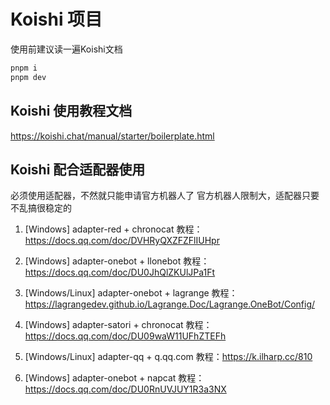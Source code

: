 # Koishi 项目

使用前建议读一遍Koishi文档

``` zsh
pnpm i
pnpm dev
```

## Koishi 使用教程文档

<https://koishi.chat/manual/starter/boilerplate.html>

## Koishi 配合适配器使用

必须使用适配器，不然就只能申请官方机器人了
官方机器人限制大，适配器只要不乱搞很稳定的
1. [Windows] adapter-red + chronocat
教程：https://docs.qq.com/doc/DVHRyQXZFZFlIUHpr

2. [Windows] adapter-onebot + llonebot
教程：https://docs.qq.com/doc/DU0JhQlZKUlJPa1Ft

3. [Windows/Linux] adapter-onebot + lagrange
教程：https://lagrangedev.github.io/Lagrange.Doc/Lagrange.OneBot/Config/

4. [Windows] adapter-satori + chronocat
教程：https://docs.qq.com/doc/DU09waW11UFhZTEFh

5. [Windows/Linux] adapter-qq + q.qq.com
教程：https://k.ilharp.cc/810

6. [Windows] adapter-onebot + napcat
教程：https://docs.qq.com/doc/DU0RnUVJUY1R3a3NX
